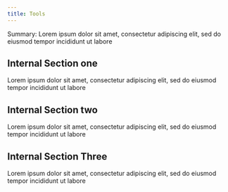 ```yaml
---
title: Tools
---
```


Summary: Lorem ipsum dolor sit amet, consectetur adipiscing elit, sed do eiusmod tempor incididunt ut labore 

## Internal Section one

Lorem ipsum dolor sit amet, consectetur adipiscing elit, sed do eiusmod tempor incididunt ut labore 

## Internal Section two

Lorem ipsum dolor sit amet, consectetur adipiscing elit, sed do eiusmod tempor incididunt ut labore 

## Internal Section Three

Lorem ipsum dolor sit amet, consectetur adipiscing elit, sed do eiusmod tempor incididunt ut labore 

